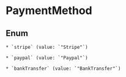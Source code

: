 
# PaymentMethod

## Enum


    * `stripe` (value: `"Stripe"`)

    * `paypal` (value: `"Paypal"`)

    * `bankTransfer` (value: `"BankTransfer"`)



